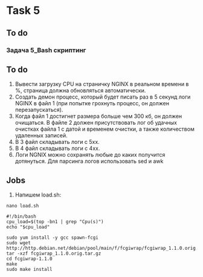 # Task 5
## To do
### Задача 5_Bash скриптинг

## To do
1. Вывести загрузку CPU на страничку NGINX в реальном времени в %, страница должна обновляться автоматически.
2. Создать демон процесс, который будет писать раз в 5 секунд логи NGINX в файл 1 (при попытке грохнуть процесс, он должен перезапускаться). 
3. Когда файл 1 достигнет размера больше чем 300 кб, он должен очищаться.
В файле 2 должен присутствовать лог об удачных очистках файла 1 с датой и временем очистки, а также количеством удаленных записей.
4. В 3 файл складывать логи с 5хх.
5. В 4 файл складывать логи с 4хх.
6. Логи NGNIX можно сохранять любые до каких получится дотянуться. Для парсинга логов использовать sed и awk
## Jobs
1. Напишем load.sh:
```
nano load.sh
```

```
#!/bin/bash
cpu_load=$(top -bn1 | grep "Cpu(s)")
echo "$cpu_load"
```

```
sudo yum install -y gcc spawn-fcgi
sudo wget http://http.debian.net/debian/pool/main/f/fcgiwrap/fcgiwrap_1.1.0.orig.tar.gz
tar -xzf fcgiwrap_1.1.0.orig.tar.gz
cd fcgiwrap-1.1.0
make
sudo make install
```